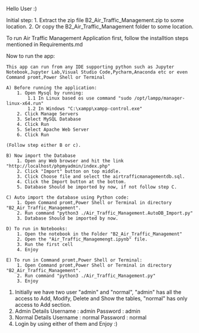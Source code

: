 Hello User :)

Initial step:
	1. Extract the zip file B2_Air_Traffic_Management.zip to some location.
	2. Or copy the B2_Air_Traffic_Management folder to some location.

To run Air Traffic Management Application first, follow the installtion steps mentioned in Requirements.md

Now to run the app:
	
	This app can run from any IDE supporting python such as Jupyter Notebook,Jupyter Lab,Visual Studio Code,Pycharm,Anaconda etc or even Command promt,Power Shell or Terminal

	A) Before running the application:
		1. Open Mysql by running:
		 	1.1 In Linux based os use command "sudo /opt/lampp/manager-linux-x64.run"
		 	1.2 In Windows "C:\xampp\xampp-control.exe"
		2. Click Manage Servers
		3. Select MySQL Database
		4. Click Run
		5. Select Apache Web Server
		6. Click Run

	(Follow step either B or c).

	B) Now import the Database 
		1. Open any Web browser and hit the link "http://localhost/phpmyadmin/index.php"
		2. Click "Import" button on top middle.
		3. Click Choose file and select the airtrafficmanagementdb.sql.
		4. Click the Import button at the bottom.
		5. Database Should be imported by now, if not follow step C.

	C) Auto import the database using Python code:
		1. Open Command promt,Power Shell or Terminal in directory "B2_Air_Traffic_Management".
		2. Run command "python3 ./Air_Traffic_Management.AutoDB_Import.py"
		3. Database Should be imported by now.

	D) To run in Notebooks:
		1. Open the notebook in the Folder "B2_Air_Traffic_Management"
		2. Open the "Air_Traffic_Managemengt.ipynb" file.
		3. Run the first cell
		4. Enjoy

	E) To run in Command promt,Power Shell or Terminal:
		1. Open Command promt,Power Shell or Terminal in directory "B2_Air_Traffic_Management".
		2. Run command "python3 ./Air_Traffic_Management.py"
		3. Enjoy

1. Initially we have two user "admin" and "normal", "admin" has all the access to Add, Modify, Delete and Show the tables, "normal" has only access to Add section.
2. Admin Details
	Username : admin
	Password : admin
3. Normal Details
	Username : normal
	Password : normal
4. Login by using either of them and Enjoy :)